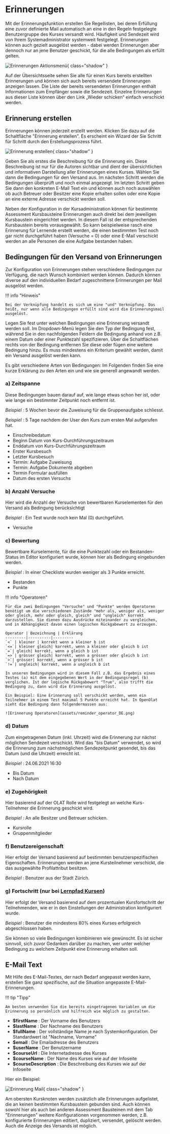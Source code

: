 # Erinnerungen

Mit der Erinnerungsfunktion erstellen Sie Regellisten, bei deren Erfüllung eine zuvor definierte Mail automatisch an eine in den Regeln festgelegte Benutzergruppe des Kurses versandt wird. Häufigkeit und Sendezeit wird von Ihrem Systemadministrator systemweit festgelegt. Erinnerungen können auch gezielt ausgelöst werden - dabei werden Erinnerungen aber dennoch nur an jene Benutzer geschickt, für die alle Bedingungen als erfüllt gelten.

![Erinnerungen Aktionsmenü](assets/Erinnerungen_16.png){ class="shadow" }

Auf der Übersichtsseite sehen Sie alle für einen Kurs bereits erstellten Erinnerungen und können sich auch bereits versendete Erinnerungen anzeigen lassen.  Die Liste der bereits versendeten Erinnerungen enthält Informationen zum Empfänger sowie die Sendezeit. Einzelne Erinnerungen aus dieser Liste können über den Link „Wieder schicken“ einfach verschickt werden.

## Erinnerung erstellen

Erinnerungen können jederzeit erstellt werden. Klicken Sie dazu auf die Schaltfläche "Erinnerung erstellen". Es erscheint ein Wizard der Sie Schritt für Schritt durch den Erstellungsprozess führt.

![Erinnerung erstellen](assets/Erinnerung_neu.png){ class="shadow" }

Geben Sie als erstes die Beschreibung für die Erinnerung ein. Diese Beschreibung ist nur für die Autoren sichtbar und dient der übersichtlichen und informativen Darstellung aller Erinnerungen eines Kurses. Wählen Sie dann die Bedingungen für den Versand aus. Im nächsten Schritt werden die Bedingungen überprüft und noch einmal angezeigt. Im letzten Schritt geben Sie dann den konkreten E-Mail Text ein und können auch noch auswählen ob auch Betreuer oder Besitzer eine Kopie erhalten sollen oder eine Kopie an eine externe Adresse verschickt werden soll.

Neben der Konfiguration in der Kursadministration können für bestimmte Assessment Kursbausteine Erinnerungen auch direkt bei dem jeweiligen Kursbaustein eingerichtet werden. In diesem Fall ist der entsprechenden Kursbaustein bereits vorausgewählt. So kann beispielweise rasch eine Erinnerung für Lernende erstellt werden, die einen bestimmten Test noch gar nicht durchgeführt haben (Versuche  = 0) oder eine E-Mail verschickt werden an alle Personen die eine Aufgabe bestanden haben.

## Bedingungen für den Versand von Erinnerungen

Zur Konfiguration von Erinnerungen stehen verschiedene Bedingungen zur Verfügung, die nach Wunsch kombiniert werden können. Dadurch können diverse auf den individuellen Bedarf zugeschnittene Erinnerungen per Mail ausgelöst werden.

!!! info "Hinweis"

    Bei der Verknüpfung handelt es sich um eine "und" Verknüpfung. Das heißt, nur wenn alle Bedingungen erfüllt sind wird die Erinnerungsmail ausgelöst.

Legen Sie fest unter welchen Bedingungen eine Erinnerung versandt werden soll. Im Dropdown-Menü legen Sie den Typ der Bedingung fest, während Sie in den nachfolgenden Feldern die Bedingung anhand von z.B. einem Datum oder einer Punktezahl spezifizieren. Über die Schaltflächen rechts von der Bedingung entfernen Sie diese oder fügen eine weitere Bedingung hinzu. Es muss mindestens ein Kriterium gewählt werden, damit ein Versand ausgelöst werden kann.

Es gibt verschiedene Arten von Bedingungen: Im Folgenden finden Sie eine kurze Erklärung zu den Arten ein und wie sie generell angewandt werden.

### a) Zeitspanne

Diese Bedingungen bauen darauf auf, wie lange etwas schon her ist, oder wie lange ein bestimmter Zeitpunkt noch entfernt ist.

_Beispiel_ : 5 Wochen bevor die Zuweisung für die Gruppenaufgabe schliesst.

_Beispiel_ : 5 Tage nachdem der User den Kurs zum ersten Mal aufgerufen hat.  
  
* Einschreibedatum
* Beginn Datum von Kurs-Durchführungszeitraum
* Enddatum von Kurs-Durchführungszeitraum
* Erster Kursbesuch
* Letzter Kursbesuch
* Termin: Aufgabe Zuweisung
* Termin: Aufgabe Dokumente abgeben
* Termin Formular ausfüllen
* Datum des ersten Versuchs

### b) Anzahl Versuche

Hier wird die Anzahl der Versuche von bewertbaren Kurselementen für den Versand als Bedingung berücksichtigt

_Beispiel_ : Ein Test wurde noch kein Mal (0) durchgeführt.

* Versuche  
  
### c) Bewertung

Bewertbare Kurselemente, für die eine Punktezahl oder ein Bestanden-Status im Editor konfiguriert wurde, können hier als Bedingung eingebunden werden.

_Beispiel_ : In einer Checkliste wurden weniger als 3 Punkte erreicht.
  
* Bestanden
* Punkte

!!! info "Operatoren"

    Für die zwei Bedingungen "Versuche" und "Punkte" werden Operatoren benötigt um die verschiedenen Zustände "mehr als, weniger als, weniger oder gleich, mehr oder gleich, gleich" und "ungleich" korrekt darzustellen. Sie dienen dazu Ausdrücke miteinander zu vergleichen, und in Abhängigkeit davon einen logischen Rückgabewert zu erzeugen.

    Operator | Bezeichnung | Erklärung
    ---------|----------|---------
    `<` | kleiner | korrekt wenn a kleiner b ist
    `<=`| kleiner gleich| korrekt, wenn a kleiner oder gleich b ist
    `=`| gleich| korrekt, wenn a gleich b ist
    `=>`| grösser gleich| korrekt, wenn a grösser oder gleich b ist
    `>`| grösser| korrekt, wenn a grösser b ist
    `!=`| ungleich| korrekt, wenn a ungleich b ist

    In unseren Bedingungen wird in diesem Fall z.B. das Ergebnis eines Testes (a) mit dem eingegebenen Wert in der Bedingungsregel (b) verglichen. Ist der logische Rückgabewert "True", also trifft die Bedingung zu, dann wird die Erinnerung ausgelöst.  

    Ein Beispiel: Eine Erinnerung soll verschickt werden, wenn ein Teilnehmer in einem Test maximal 5 Punkte erreicht hat. In OpenOlat sieht die Bedingung dann folgendermassen aus:

    ![Erinnerung Operatoren](assets/reminder_operator_DE.png)

### d) Datum

Zum eingetragenen Datum (inkl. Uhrzeit) wird die Erinnerung zur nächst möglichen Sendezeit verschickt. Wird das "bis Datum" verwendet, so wird die Erinnerung zum nächstmöglichen Sendezeitpunkt gesendet, bis das Datum (und die Uhrzeit) erreicht ist.

_Beispiel_ : 24.06.2021 16:30  
  
* Bis Datum
* Nach Datum

### e) Zugehörigkeit

Hier basierend auf der OLAT Rolle wird festgelegt an welche Kurs-Teilnehmer die Erinnerung geschickt wird.

_Beispiel_ : An alle Besitzer und Betreuer schicken.  
  
* Kursrolle
* Gruppenmitglieder

### f) Benutzereigenschaft

Hier erfolgt der Versand basierend auf bestimmten benutzerspezifischen Eigenschaften. Erinnerungen werden an jene Kursteilnehmer verschickt, die das ausgewählte Profilattribut besitzen.

_Beispiel_ : Benutzer aus der Stadt Zürich.  
  
### g) Fortschritt (nur bei [Lernpfad Kursen](../course_create/Learning_path_course.de.md))

Hier erfolgt der Versand basierend auf dem prozentualen Kursfortschritt der Teilnehmenden, wie er in den Einstellungen der Administration konfiguriert wurde.

_Beispiel_ : Benutzer die mindestens 80% eines Kurses erfolgreich abgeschlossen haben.  
  
Sie können so viele Bedingungen kombinieren wie gewünscht. Es ist sicher sinnvoll, sich zuvor Gedanken darüber zu machen, wer unter welcher Bedingung zu welchem Zeitpunkt eine Erinnerung erhalten soll.

## E-Mail Text

Mit Hilfe des E-Mail-Textes, der nach Bedarf angepasst werden kann, erstellen Sie ganz spezifische, auf die Situation angepasste E-Mail-Erinnerungen.

!!! tip "Tipp"

    Am besten verwenden Sie die bereits eingetragenen Variablen um die Erinnerung so persönlich und hilfreich wie möglich zu gestalten.

* **$firstName** : Der Vorname des Benutzers
* **$lastName** : Der Nachname des Benutzers
* **$fullName** : Der vollständige Name je nach Systemkonfiguration. Der Standardwert ist "Nachname, Vorname"
* **$email** : Die Emailadresse des Benutzers
* **$userName** : Der Benutzername
* **$courseUrl** : Die Internetadresse des Kurses
* **$courseName** : Der Name des Kurses wie auf der Infoseite
* **$courseDescription** : Die Beschreibung des Kurses wie auf der Infoseite

Hier ein Beispiel:

![Erinnerung Mail](assets/Erinnerung_Mail-Text.png){ class="shadow" }

Am obersten Kursknoten werden zusätzlich alle Erinnerungen aufgelistet, die an keinen bestimmten Kursbaustein gebunden sind. Auch können sowohl hier als auch bei anderen Assessment Bausteinen mit dem Tab "Erinnerungen" weitere Konfigurationen vorgenommen werden, z.B. konfigurierte Erinnerungen editiert, dupliziert, versendet, gelöscht werden. Auch die Anzeige des Versands ist möglich.
